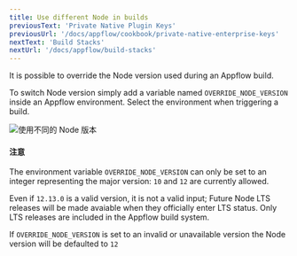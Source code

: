 ```yaml
---
title: Use different Node in builds
previousText: 'Private Native Plugin Keys'
previousUrl: '/docs/appflow/cookbook/private-native-enterprise-keys'
nextText: 'Build Stacks'
nextUrl: '/docs/appflow/build-stacks'
---
```


It is possible to override the Node version used during an Appflow build.

To switch Node version simply add a variable named `OVERRIDE_NODE_VERSION` inside an Appflow environment. Select the  environment when triggering a build.

![使用不同的 Node 版本](/docs/assets/img/appflow/cookbook/switch-node-version.png)

#### 注意

The environment variable `OVERRIDE_NODE_VERSION` can only be set to an integer representing the major version: `10` and `12` are currently allowed.

Even if `12.13.0` is a valid version, it is not a valid input; Future Node LTS releases will be made avaiable when they officially enter LTS status. Only LTS releases are included in the Appflow build system.

If `OVERRIDE_NODE_VERSION` is set to an invalid or unavailable version the Node version will be defaulted to `12`
